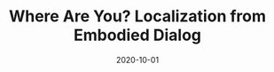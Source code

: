 ---
title: "Where Are You? Localization from Embodied Dialog"
collection: publications
permalink: /publication/way
excerpt: 'We present WHERE ARE YOU? (WAY), a dataset of ∼6k dialogs in which two humans – an Observer and a Locator – complete a cooperative localization task.'
date: 2020-10-01
venue: 'Empirical Methods in Natural Language Processing.'
paperurl: 'https://www.aclweb.org/anthology/2020.emnlp-main.59.pdf'
website: 'https://meerahahn.github.io/way'
citation: 'Meera Hahn, Jacob Krantz, Dhruv Batra, Devi Parikh, James Rehg, Stefan Lee, Peter Anderson. "Where Are You? Localization from Embodied Dialog." EMNLP (2020).'
---